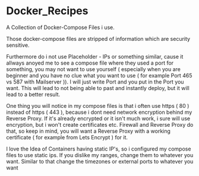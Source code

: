 # Docker_Recipes
A Collection of Docker-Compose Files i use.

Those docker-compose files are stripped of information which are security sensitive.

Furthermore do i not use Placeholder - IPs or something similar, cause it allways anoyed me to see a compose file where they used a port for something, you may not want to use yourself ( especially when you are beginner and you have no clue what you want to use ( for example Port 465 vs 587 with Mailserver )). I will just write Port and you put in the Port you want. This will lead to not being able to past and instantly deploy, but it will lead to a better result.

One thing you will notice in my compose files is that i often use https ( 80 ) instead of https ( 443 ), because i dont need network encryption behind my Reverse Proxy. If it's already encrypted or it isn't much work, i sure will use encryption, but i won't create certificates etc. Firewall and Reverse Proxy do that, so keep in mind, you will want a Reverse Proxy with a working certificate ( for example from Lets Encrypt ) for it.

I love the Idea of Containers having static IP's, so i configured my compose files to use static ips. If you dislike my ranges, change them to whatever you want. Similar to that change the timezones or external ports to whatever you want